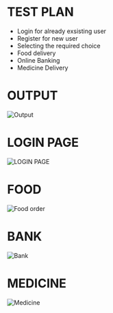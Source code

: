 # TEST PLAN
- Login for already exsisting user
- Register for new user
- Selecting the required choice
- Food delivery
- Online Banking
- Medicine Delivery

# OUTPUT

![Output](https://user-images.githubusercontent.com/55775183/153705874-d79a98da-8338-48ba-8eb1-02d32a76700c.png)

# LOGIN PAGE
![LOGIN PAGE](https://user-images.githubusercontent.com/55775183/153705902-9f982400-d872-4a74-a2b0-9b4668ca6bff.png)

# FOOD 

![Food order](https://user-images.githubusercontent.com/55775183/153705914-8cfa7791-d0e0-42a3-85f9-d18f75a7a945.png)

# BANK

![Bank](https://user-images.githubusercontent.com/55775183/153705924-4eeab3d8-dec0-4473-9216-645edceeb172.png)

# MEDICINE

![Medicine](https://user-images.githubusercontent.com/55775183/153705934-96c6b44d-a81d-4029-bce5-3651bfe821df.png)
